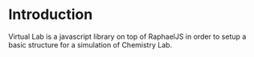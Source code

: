 # Introduction

Virtual Lab is a javascript library on top of RaphaelJS in order to setup a basic structure for a simulation of Chemistry Lab.
